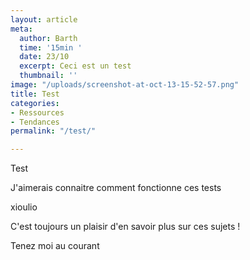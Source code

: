 ```yaml
---
layout: article
meta:
  author: Barth
  time: '15min '
  date: 23/10
  excerpt: Ceci est un test
  thumbnail: ''
image: "/uploads/screenshot-at-oct-13-15-52-57.png"
title: Test
categories:
- Ressources
- Tendances
permalink: "/test/"

---
```

Test

J'aimerais connaitre comment fonctionne ces tests

xioulio

C'est toujours un plaisir d'en savoir plus sur ces sujets !

Tenez moi au courant 